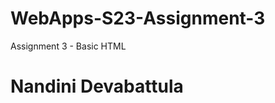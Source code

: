 # WebApps-S23-Assignment-3
Assignment 3 - Basic HTML
<!DOCTYPE>
<html>
<head> 
<title>All About Me</title>
<h1> Nandini Devabattula </h1>
</head>
</html>

